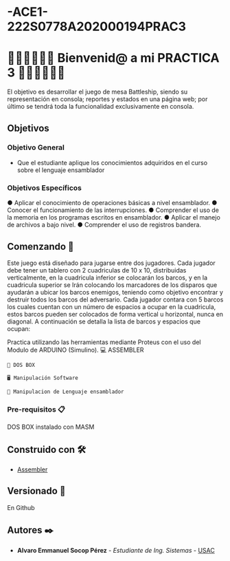 # -ACE1-222S0778A202000194PRAC3

# 🥇🥇🥇🤗🤗🤗  Bienvenid@ a mi PRACTICA 3  🤗🤗🤗🥇🥇🥇
El objetivo es desarrollar el juego de mesa Battleship, siendo su representación en consola;
reportes y estados en una página web; por último se tendrá toda la funcionalidad
exclusivamente en consola.


## Objetivos
### Objetivo General
- Que el estudiante aplique los conocimientos adquiridos en el curso sobre el lenguaje ensamblador

### Objetivos Específicos
● Aplicar el conocimiento de operaciones básicas a nivel ensamblador.
● Conocer el funcionamiento de las interrupciones.
● Comprender el uso de la memoria en los programas escritos en ensamblador.
● Aplicar el manejo de archivos a bajo nivel.
● Comprender el uso de registros bandera.



## Comenzando 🚀

Este juego está diseñado para jugarse entre dos jugadores. Cada jugador debe tener un tablero
con 2 cuadriculas de 10 x 10, distribuidas verticalmente, en la cuadricula inferior se colocarán
los barcos, y en la cuadricula superior se Irán colocando los marcadores de los disparos que
ayudarán a ubicar los barcos enemigos, teniendo como objetivo encontrar y destruir todos los
barcos del adversario. Cada jugador contara con 5 barcos los cuales cuentan con un número
de espacios a ocupar en la cuadricula, estos barcos pueden ser colocados de forma vertical u
horizontal, nunca en diagonal. A continuación se detalla la lista de barcos y espacios que
ocupan:

Practica utilizando las herramientas mediante Proteus con el uso del Modulo de ARDUINO (Simulino).
    💻 ASSEMBLER
    
    🔌 DOS BOX
    
    🖥 Manipulación Software
    
    🎇 Manipulacion de Lenguaje ensamblador

### Pre-requisitos 📋
DOS BOX instalado con MASM 


## Construido con 🛠️

* [Assembler](https://yassinebridi.github.io/asm-docs/) 

## Versionado 📌
En Github 

## Autores ✒️

* **Alvaro Emmanuel Socop Pérez** - *Estudiante de Ing. Sistemas* - [USAC](https://github.com/Alvaro-SP)
